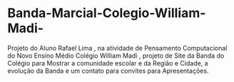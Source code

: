 # Banda-Marcial-Colegio-William-Madi-
Projeto do Aluno Rafael Lima , na atividade de Pensamento Computacional do Novo Ensino Médio  Colégio William Madi , projeto de Site da Banda do Colégio para Mostrar a comunidade escolar e da Região e Cidade, a evolução da Banda e um contato para convites para Apresentações.  

